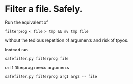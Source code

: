 # Filter a file. Safely.

Run the equivalent of

    filterprog < file > tmp && mv tmp file

without the tedious repetition of arguments and risk of tpyos.

Instead run

    safefilter.py filterprog file

or if filterprog needs arguments

    safefilter.py filterprog arg1 arg2 -- file
